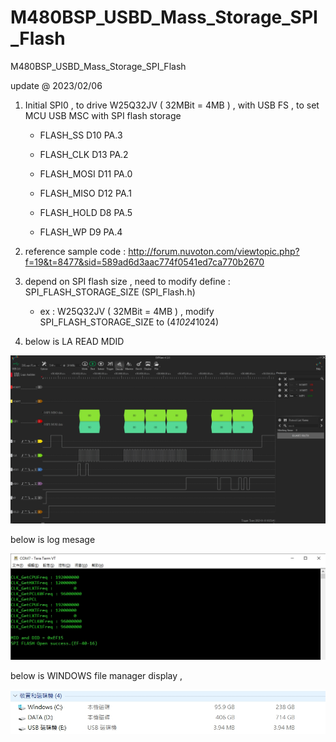 # M480BSP_USBD_Mass_Storage_SPI_Flash
 M480BSP_USBD_Mass_Storage_SPI_Flash

update @ 2023/02/06

1. Initial SPI0 , to drive W25Q32JV ( 32MBit = 4MB ) , with USB FS , to set MCU USB MSC with SPI flash storage 

	- FLASH_SS    D10     PA.3
		
	- FLASH_CLK   D13     PA.2
		
	- FLASH_MOSI  D11     PA.0
		
	- FLASH_MISO  D12     PA.1
		
	- FLASH_HOLD  D8      PA.5
		
	- FLASH_WP    D9      PA.4
	
2. reference sample code : http://forum.nuvoton.com/viewtopic.php?f=19&t=8477&sid=589ad6d3aac774f0541ed7ca770b2670
	
3. depend on SPI flash size , need to modify define : SPI_FLASH_STORAGE_SIZE (SPI_Flash.h)

	- ex : W25Q32JV ( 32MBit = 4MB ) , modify SPI_FLASH_STORAGE_SIZE to (4*1024*1024)
	
4. below is LA READ MDID 

![image](https://github.com/released/M480BSP_USBD_Mass_Storage_SPI_Flash/blob/main/LA_ReadMidDid.jpg)


below is log mesage 

![image](https://github.com/released/M480BSP_USBD_Mass_Storage_SPI_Flash/blob/main/log.jpg)


below is WINDOWS file manager display , 

![image](https://github.com/released/M480BSP_USBD_Mass_Storage_SPI_Flash/blob/main/windows.jpg)


